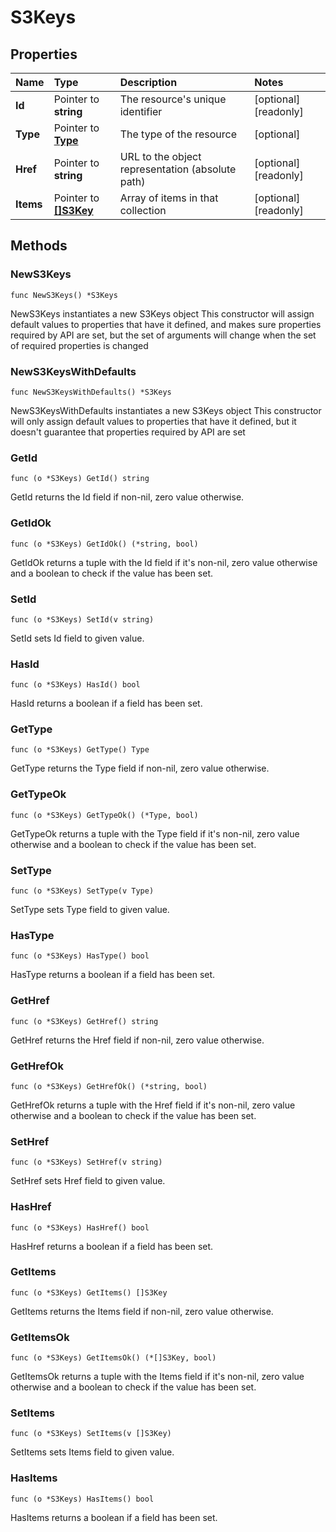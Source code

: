 # S3Keys

## Properties

| Name | Type | Description | Notes |
| :--- | :--- | :--- | :--- |
| **Id** | Pointer to **string** | The resource's unique identifier | \[optional\] \[readonly\] |
| **Type** | Pointer to [**Type**](type.md) | The type of the resource | \[optional\] |
| **Href** | Pointer to **string** | URL to the object representation \(absolute path\) | \[optional\] \[readonly\] |
| **Items** | Pointer to [**\[\]S3Key**](s3key.md) | Array of items in that collection | \[optional\] \[readonly\] |

## Methods

### NewS3Keys

`func NewS3Keys() *S3Keys`

NewS3Keys instantiates a new S3Keys object This constructor will assign default values to properties that have it defined, and makes sure properties required by API are set, but the set of arguments will change when the set of required properties is changed

### NewS3KeysWithDefaults

`func NewS3KeysWithDefaults() *S3Keys`

NewS3KeysWithDefaults instantiates a new S3Keys object This constructor will only assign default values to properties that have it defined, but it doesn't guarantee that properties required by API are set

### GetId

`func (o *S3Keys) GetId() string`

GetId returns the Id field if non-nil, zero value otherwise.

### GetIdOk

`func (o *S3Keys) GetIdOk() (*string, bool)`

GetIdOk returns a tuple with the Id field if it's non-nil, zero value otherwise and a boolean to check if the value has been set.

### SetId

`func (o *S3Keys) SetId(v string)`

SetId sets Id field to given value.

### HasId

`func (o *S3Keys) HasId() bool`

HasId returns a boolean if a field has been set.

### GetType

`func (o *S3Keys) GetType() Type`

GetType returns the Type field if non-nil, zero value otherwise.

### GetTypeOk

`func (o *S3Keys) GetTypeOk() (*Type, bool)`

GetTypeOk returns a tuple with the Type field if it's non-nil, zero value otherwise and a boolean to check if the value has been set.

### SetType

`func (o *S3Keys) SetType(v Type)`

SetType sets Type field to given value.

### HasType

`func (o *S3Keys) HasType() bool`

HasType returns a boolean if a field has been set.

### GetHref

`func (o *S3Keys) GetHref() string`

GetHref returns the Href field if non-nil, zero value otherwise.

### GetHrefOk

`func (o *S3Keys) GetHrefOk() (*string, bool)`

GetHrefOk returns a tuple with the Href field if it's non-nil, zero value otherwise and a boolean to check if the value has been set.

### SetHref

`func (o *S3Keys) SetHref(v string)`

SetHref sets Href field to given value.

### HasHref

`func (o *S3Keys) HasHref() bool`

HasHref returns a boolean if a field has been set.

### GetItems

`func (o *S3Keys) GetItems() []S3Key`

GetItems returns the Items field if non-nil, zero value otherwise.

### GetItemsOk

`func (o *S3Keys) GetItemsOk() (*[]S3Key, bool)`

GetItemsOk returns a tuple with the Items field if it's non-nil, zero value otherwise and a boolean to check if the value has been set.

### SetItems

`func (o *S3Keys) SetItems(v []S3Key)`

SetItems sets Items field to given value.

### HasItems

`func (o *S3Keys) HasItems() bool`

HasItems returns a boolean if a field has been set.

